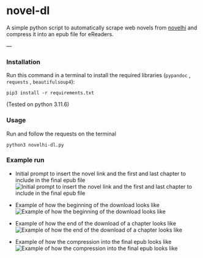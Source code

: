 # novel-dl
A simple python script to automatically scrape web novels from [novelhi](https://novelhi.com) and compress it into an epub file for eReaders.

—

### Installation
Run this command in a terminal to install the required libraries (`pypandoc` , `requests` , `beautifulsoup4`):
```
pip3 install -r requirements.txt
```
(Tested on python 3.11.6)

### Usage
Run and follow the requests on the terminal 
```
python3 novelhi-dl.py
```

### Example run 

- Initial prompt to insert the novel link and the first and last chapter to include in the final epub file
![Initial prompt to insert the novel link and the first and last chapter to include in the final epub file](https://media.discordapp.net/attachments/1040311436083212309/1189926483200839773/Screenshot_2023-12-28_at_14.39.05.png?ex=659ff065&is=658d7b65&hm=8cc3ef5ff6894e73112b077aa8273d457801766c2b32811daaef16d8396fdeb6&=&format=webp&quality=lossless&width=454&height=246)

- Example of how the beginning of the download looks like
![Example of how the beginning of the download looks like](https://media.discordapp.net/attachments/1040311436083212309/1189926507234197504/Screenshot_2023-12-28_at_14.39.15.png?ex=659ff06b&is=658d7b6b&hm=4dc30ca4bd8740410fcb7bb04eee8e17ecad5aa277f405153ad3fde67ea5b7a3&=&format=webp&quality=lossless&width=624&height=117)

- Example of how the end of the download of a chapter looks like
![Example of how the end of the download of a chapter looks like](https://media.discordapp.net/attachments/1040311436083212309/1189926537802297384/Screenshot_2023-12-28_at_14.39.30.png?ex=659ff072&is=658d7b72&hm=307805f13b79954aac3d92605d7a5bffcc4cd290018f9d397f8b5449f8285bff&=&format=webp&quality=lossless&width=458&height=165)

- Example of how the compression into the final epub looks like
![Example of how the compression into the final epub looks like](https://media.discordapp.net/attachments/1040311436083212309/1189926551370870794/Screenshot_2023-12-28_at_14.39.46.png?ex=659ff075&is=658d7b75&hm=8b41f2846db709d3b1e09e1bce6c358d756677cc22dec14a4deafad8fddc6d50&=&format=webp&quality=lossless&width=539&height=218)
